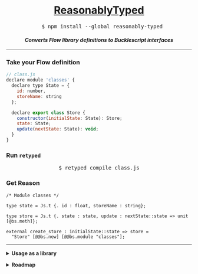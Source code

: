 <h1 align="center"><a href="https://rrdelaney.github.io/ReasonablyTyped/">ReasonablyTyped</a></h1>

<pre align="center">
  $ npm install --global reasonably-typed
</pre>

<h4 align="center"><i>Converts Flow library definitions to Bucklescript interfaces</i></h4>

<hr>

### Take your Flow definition

```js
// class.js
declare module 'classes' {
  declare type State = {
    id: number,
    storeName: string
  };

  declare export class Store {
    constructor(initialState: State): Store;
    state: State;
    update(nextState: State): void;
  }
}
```

### Run `retyped`

<pre align="center">
$ retyped compile class.js
</pre>

### Get Reason

```reason
/* Module classes */

type state = Js.t {. id : float, storeName : string};

type store = Js.t {. state : state, update : nextState::state => unit [@bs.meth]};

external create_store : initialState::state => store =
  "Store" [@@bs.new] [@@bs.module "classes"];
```

<hr>

<p><details>
<summary><b>Usage as a library</b></summary>
ReasonablyTyped also exports a library for use! See the example below:

```js
// lib-usage.js
import * as ReasonablyTyped from 'reasonably-typed'

const libSrc = fs.readFileSync('lib.js').toString()
const bsInterface = ReasonablyTyped.compile(libSrc)
```
  
**`format (code: string) => string`**

Formats a block of code using `refmt`

**`compile (code: string, filename?: string) => string`**

Compiles a libdef, formats the result, and handles errors cleanly
</details></p>

<p><details>
<summary><b>Roadmap</b></summary>
- [x] Basic types like `string`
- [x] Function types
- [x] Record types
- [ ] Literals as types
- [x] Union types
- [ ] Instersection types
- [x] Named types
- [x] Optional parameters
- [x] Classes
- [ ] Generics
- [ ] Built-ins like Promises and React
</details></p>
